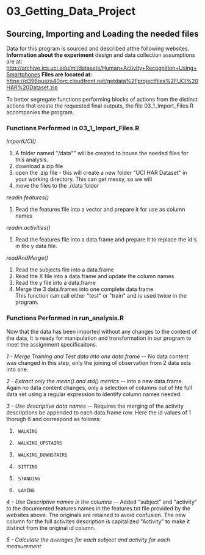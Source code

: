 03_Getting_Data_Project
=======================

## Sourcing, Importing and Loading the needed files
Data for this program is sourced and described atthe following websites.
**Information about the experiment** design and data collection assumptions are at:
http://archive.ics.uci.edu/ml/datasets/Human+Activity+Recognition+Using+Smartphones
**Files are located at:** https://d396qusza40orc.cloudfront.net/getdata%2Fprojectfiles%2FUCI%20HAR%20Dataset.zip

To better segregate functions performing blocks of actions from the distinct actions that create the requested final outputs, the file 03_1_Import_Files.R accompanies the program.
### Functions Performed in 03_1_Import_Files.R

*ImportUCI()*  
1. A folder named "/data"" will be created to house the needed files for this analysis.  
2. download a zip file  
3. open the .zip file - this will create a new folder "UCI HAR Dataset" in your working directory.  This can get messy, so we will  
4. move the files to the ./data folder  

*readin.features()*  
1. Read the features file into a vector and prepare it for use as column names  

*readin.activities()*  
1. Read the features file into a data.frame and prepare it to replace the id's in the y data file.  

*readAndMerge()*  
1. Read the subjects file into a data.frame  
2. Read the X file into a data.frame and update the column names  
3. Read the y file into a data.frame  
4. Merge the 3 data.frames into one complete data frame  
This function can call either "test" or "train" and is used twice in the program.

### Functions Performed in run_analysis.R  
Now that the data has been imported without any changes to the content of the data, it is ready for manipulation and transformation in our program to meet the assignment specificaitons.  

*1 - Merge Training and Test data into one data.frame* -- No data content was changed in this step, only the joining of observation from 2 data sets into one.   

*2 - Extract only the mean() and std() metrics* -- into a new data.frame. Again no data content changes, only a selection of columns out of hte full data set using a regular expression to identify column names needed.  

*3 - Use descriptive data names* -- Requires the merging of the activity descriptions be appended to each data.frame row. Here the id values of 1 thorugh 6 and correspond as follows:  
1.      WALKING  
2.    	WALKING_UPSTAIRS  
3.		WALKING_DOWNSTAIRS  
4.		SITTING  
5.		STANDING  
6.		LAYING  

*4 - Use Descriptive names in the columns* -- Added "subject" and "activity" to the documented features names in the features.txt file provided by the websites above. The originals are retained to avoid confusion. The new column for the full activites description is capitalized "Activity" to make it distinct from the original id column.   

*5 - Calculate the averages for each subject and activity for each measurement* 
